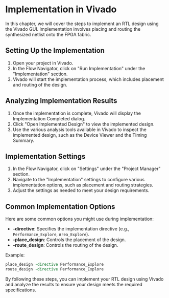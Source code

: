 # Implementation in Vivado

In this chapter, we will cover the steps to implement an RTL design using the Vivado GUI. Implementation involves placing and routing the synthesized netlist onto the FPGA fabric.

## Setting Up the Implementation

1. Open your project in Vivado.
2. In the Flow Navigator, click on "Run Implementation" under the "Implementation" section.
3. Vivado will start the implementation process, which includes placement and routing of the design.

## Analyzing Implementation Results

1. Once the implementation is complete, Vivado will display the Implementation Completed dialog.
2. Click "Open Implemented Design" to view the implemented design.
3. Use the various analysis tools available in Vivado to inspect the implemented design, such as the Device Viewer and the Timing Summary.

## Implementation Settings

1. In the Flow Navigator, click on "Settings" under the "Project Manager" section.
2. Navigate to the "Implementation" settings to configure various implementation options, such as placement and routing strategies.
3. Adjust the settings as needed to meet your design requirements.

## Common Implementation Options

Here are some common options you might use during implementation:

- **-directive**: Specifies the implementation directive (e.g., `Performance_Explore`, `Area_Explore`).
- **-place_design**: Controls the placement of the design.
- **-route_design**: Controls the routing of the design.

Example:
```tcl
place_design -directive Performance_Explore
route_design -directive Performance_Explore
```

By following these steps, you can implement your RTL design using Vivado and analyze the results to ensure your design meets the required specifications.
